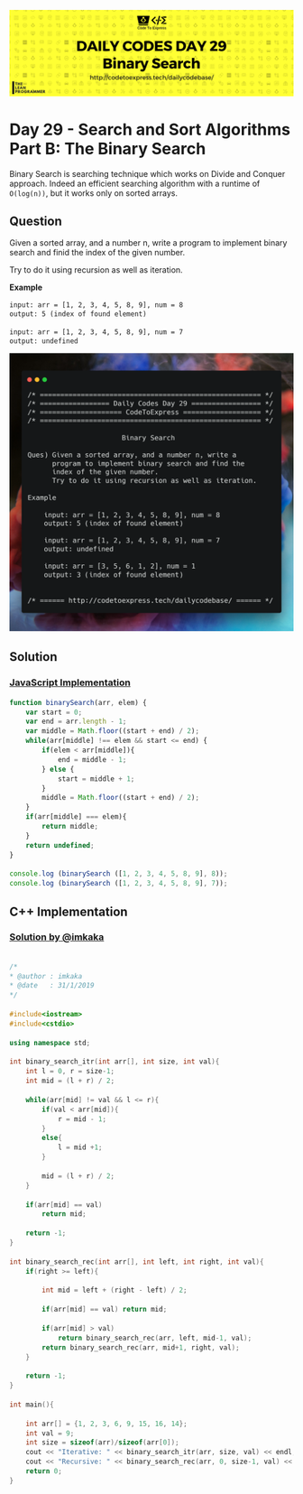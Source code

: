 ![cover](./cover.png)

# Day 29 - Search and Sort Algorithms Part B: The Binary Search

Binary Search is searching technique which works on Divide and Conquer approach. Indeed an efficient searching algorithm with a runtime of `O(log(n))`, but it works only on sorted arrays.

## Question

Given a sorted array, and a number n, write a program to implement binary search and finid the index of the given number.

Try to do it using recursion as well as iteration.

**Example**

```
input: arr = [1, 2, 3, 4, 5, 8, 9], num = 8
output: 5 (index of found element)

input: arr = [1, 2, 3, 4, 5, 8, 9], num = 7
output: undefined
```

![ques](./ques.png)

## Solution

### [JavaScript Implementation](./JavaScript/binary.js)

```js
function binarySearch(arr, elem) {
    var start = 0;
    var end = arr.length - 1;
    var middle = Math.floor((start + end) / 2);
    while(arr[middle] !== elem && start <= end) {
        if(elem < arr[middle]){
            end = middle - 1;
        } else {
            start = middle + 1;
        }
        middle = Math.floor((start + end) / 2);
    }
    if(arr[middle] === elem){
        return middle;
    }
    return undefined;
}

console.log (binarySearch ([1, 2, 3, 4, 5, 8, 9], 8));
console.log (binarySearch ([1, 2, 3, 4, 5, 8, 9], 7));
```

## C++ Implementation

### [Solution by @imkaka](./C++/binary_search.cpp)

```cpp

/*
* @author : imkaka
* @date   : 31/1/2019
*/

#include<iostream>
#include<cstdio>

using namespace std;

int binary_search_itr(int arr[], int size, int val){
    int l = 0, r = size-1;
    int mid = (l + r) / 2;

    while(arr[mid] != val && l <= r){
        if(val < arr[mid]){
            r = mid - 1;
        }
        else{
            l = mid +1;
        }

        mid = (l + r) / 2;
    }

    if(arr[mid] == val)
        return mid;

    return -1;
}

int binary_search_rec(int arr[], int left, int right, int val){
    if(right >= left){

        int mid = left + (right - left) / 2;

        if(arr[mid] == val) return mid;

        if(arr[mid] > val)
            return binary_search_rec(arr, left, mid-1, val);
        return binary_search_rec(arr, mid+1, right, val);
    }

    return -1;
}

int main(){

    int arr[] = {1, 2, 3, 6, 9, 15, 16, 14};
    int val = 9;
    int size = sizeof(arr)/sizeof(arr[0]);
    cout << "Iterative: " << binary_search_itr(arr, size, val) << endl;
    cout << "Recursive: " << binary_search_rec(arr, 0, size-1, val) << endl;
    return 0;
}
```
